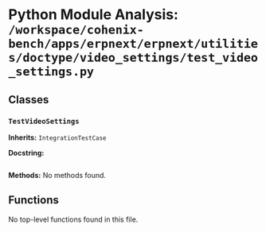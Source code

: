 # Python Module Analysis: `/workspace/cohenix-bench/apps/erpnext/erpnext/utilities/doctype/video_settings/test_video_settings.py`

## Classes

### `TestVideoSettings`
**Inherits:** `IntegrationTestCase`


**Docstring:**
```

```

**Methods:**
No methods found.




## Functions

No top-level functions found in this file.
